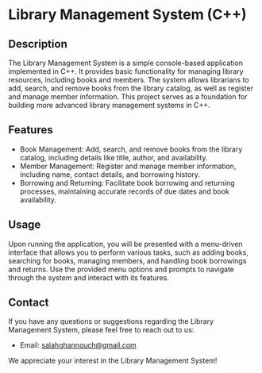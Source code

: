 # Library Management System (C++)

## Description

The Library Management System is a simple console-based application implemented in C++. It provides basic functionality for managing library resources, including books and members. The system allows librarians to add, search, and remove books from the library catalog, as well as register and manage member information. This project serves as a foundation for building more advanced library management systems in C++.

## Features

- Book Management: Add, search, and remove books from the library catalog, including details like title, author, and availability.
- Member Management: Register and manage member information, including name, contact details, and borrowing history.
- Borrowing and Returning: Facilitate book borrowing and returning processes, maintaining accurate records of due dates and book availability.

## Usage

Upon running the application, you will be presented with a menu-driven interface that allows you to perform various tasks, such as adding books, searching for books, managing members, and handling book borrowings and returns. Use the provided menu options and prompts to navigate through the system and interact with its features.

## Contact

If you have any questions or suggestions regarding the Library Management System, please feel free to reach out to us:

- Email: [salahghannouch@gmail.com](mailto:salahghannouch@gmail.com)

We appreciate your interest in the Library Management System!
